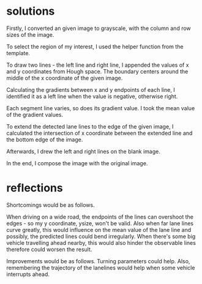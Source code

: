 # solutions

Firstly, I converted an given image to grayscale, with the column and row sizes of the image.

To select the region of my interest, I used the helper function from the template.

[image1]: .CarND-LaneLines-P1//Test/grayscale.jpg 'Grayscale'

To draw two lines - the left line and right line, I appended the values of x and y coordinates from Hough space. The boundary centers around the middle of the x coordinate of the given image.

Calculating the gradients between x and y endpoints of each line, I identified it as a left line when the value is negative, otherwise right. 

Each segment line varies, so does its gradient value. I took the mean value of the gradient values.

To extend the detected lane lines to the edge of the given image, I calculated the intersection of x coordinate between the extended line and the bottom edge of the image.

Afterwards, I drew the left and right lines on the blank image.

[image2]: ./Test/result.jpg 'result'

In the end, I compose the image with the original image.

# reflections

Shortcomings would be as follows.

When driving on a wide road, the endpoints of the lines can overshoot the edges - so my y coordinate, ysize, won't be valid. 
Also when far lane lines curve greatly, this would influence on the mean value of the lane line and possibly, the predicted lines could bend irregularly. When there's some big vehicle travelling ahead nearby, this would also hinder the observable lines therefore could worsen the result.

Improvements would be as follows.
Turning parameters could help.
Also, remembering the trajectory of the lanelines would help when some vehicle interrupts ahead. 

